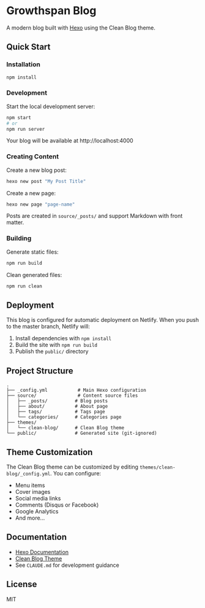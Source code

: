 # Growthspan Blog

A modern blog built with [Hexo](https://hexo.io/) using the Clean Blog theme.

## Quick Start

### Installation

```bash
npm install
```

### Development

Start the local development server:

```bash
npm start
# or
npm run server
```

Your blog will be available at http://localhost:4000

### Creating Content

Create a new blog post:

```bash
hexo new post "My Post Title"
```

Create a new page:

```bash
hexo new page "page-name"
```

Posts are created in `source/_posts/` and support Markdown with front matter.

### Building

Generate static files:

```bash
npm run build
```

Clean generated files:

```bash
npm run clean
```

## Deployment

This blog is configured for automatic deployment on Netlify. When you push to the master branch, Netlify will:

1. Install dependencies with `npm install`
2. Build the site with `npm run build`
3. Publish the `public/` directory

## Project Structure

```
.
├── _config.yml           # Main Hexo configuration
├── source/               # Content source files
│   ├── _posts/          # Blog posts
│   ├── about/           # About page
│   ├── tags/            # Tags page
│   └── categories/      # Categories page
├── themes/
│   └── clean-blog/      # Clean Blog theme
└── public/              # Generated site (git-ignored)
```

## Theme Customization

The Clean Blog theme can be customized by editing `themes/clean-blog/_config.yml`. You can configure:

- Menu items
- Cover images
- Social media links
- Comments (Disqus or Facebook)
- Google Analytics
- And more...

## Documentation

- [Hexo Documentation](https://hexo.io/docs/)
- [Clean Blog Theme](https://github.com/klugjo/hexo-theme-clean-blog)
- See `CLAUDE.md` for development guidance

## License

MIT

